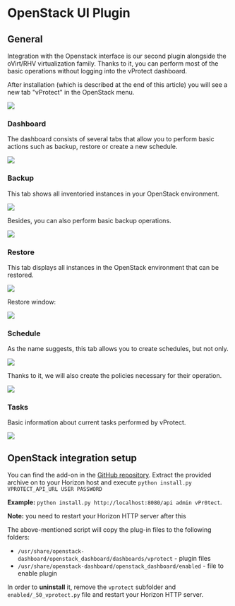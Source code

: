 # OpenStack UI Plugin

## General

Integration with the Openstack interface is our second plugin alongside the oVirt/RHV virtualization family. Thanks to it, you can perform most of the basic operations without logging into the vProtect dashboard.

After installation \(which is described at the end of this article\) you will see a new tab "vProtect" in the OpenStack menu.

![](../../.gitbook/assets/integration-plugins-openstack-dashboard.jpg)

### Dashboard

The dashboard consists of several tabs that allow you to perform basic actions such as backup, restore or create a new schedule.

![](../../.gitbook/assets/integration-plugins-openstack-dashboard2.jpg)

### Backup

This tab shows all inventoried instances in your OpenStack environment.

![](../../.gitbook/assets/integration-plugins-openstack-backup.jpg)

Besides, you can also perform basic backup operations.

![](../../.gitbook/assets/integration-plugins-openstack-backup2.jpg)

### Restore

This tab displays all instances in the OpenStack environment that can be restored.

![](../../.gitbook/assets/integration-plugins-openstack-restore.jpg)

Restore window:

![](../../.gitbook/assets/integration-plugins-openstack-restore2.jpg)

### Schedule

As the name suggests, this tab allows you to create schedules, but not only.

![](../../.gitbook/assets/integration-plugins-openstack-schedule.jpg)

Thanks to it, we will also create the policies necessary for their operation.

![](../../.gitbook/assets/integration-plugins-openstack-schedule2.jpg)

### Tasks

Basic information about current tasks performed by vProtect.

![](../../.gitbook/assets/integration-plugins-openstack-tasks.jpg)

## OpenStack integration setup

You can find the add-on in the [GitHub repository](https://github.com/Storware/openstack-horizon-ui-vprotect-extensions). Extract the provided archive on to your Horizon host and execute `python install.py VPROTECT_API_URL USER PASSWORD`

**Example:** `python install.py http://localhost:8080/api admin vPr0tect`.

**Note:** you need to restart your Horizon HTTP server after this

The above-mentioned script will copy the plug-in files to the following folders:

* `/usr/share/openstack-dashboard/openstack_dashboard/dashboards/vprotect` - plugin files
* `/usr/share/openstack-dashboard/openstack_dashboard/enabled` - file to enable plugin

In order to **uninstall** it, remove the `vprotect` subfolder and `enabled/_50_vprotect.py` file and restart your Horizon HTTP server.

